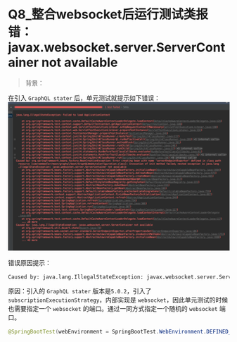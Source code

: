 # Q8_整合websocket后运行测试类报错：javax.websocket.server.ServerContainer not available

> 背景：

在引入 `GraphQL stater` 后，单元测试就提示如下错误：<br/> ![image-20190505181751536](images/image-20190505181751536.png)

错误原因提示：<br/>

```bash
Caused by: java.lang.IllegalStateException: javax.websocket.server.ServerContainer not available
```



原因：引入的 `GraphQL stater` 版本是`5.0.2`，引入了 `subscriptionExecutionStrategy`，内部实现是 `websocket`，因此单元测试的时候也需要指定一个 `websocket` 的端口。通过一同方式指定一个随机的 `websocket` 端口。 

```java
@SpringBootTest(webEnvironment = SpringBootTest.WebEnvironment.DEFINED_PORT)
```


